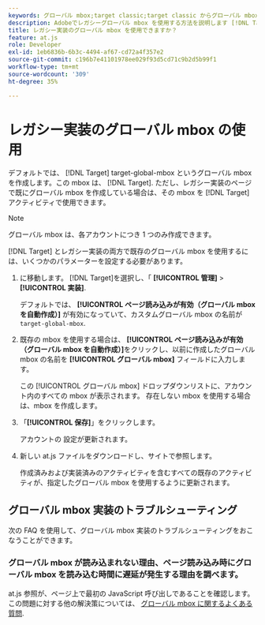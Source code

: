 ```yaml
---
keywords: グローバル mbox;target classic;target classic からグローバル mbox を使用する
description: Adobeでレガシーグローバル mbox を使用する方法を説明します [!DNL Target] アクティビティを作成します（レガシー実装用にページ上で既にグローバル mbox を作成している場合）。
title: レガシー実装のグローバル mbox を使用できますか？
feature: at.js
role: Developer
exl-id: 1eb6836b-6b3c-4494-af67-cd72a4f357e2
source-git-commit: c196b7e41101978ee029f93d5cd71c9b2d5b99f1
workflow-type: tm+mt
source-wordcount: '309'
ht-degree: 35%

---
```


# レガシー実装のグローバル mbox の使用

デフォルトでは、 [!DNL Target] target-global-mbox というグローバル mbox を作成します。この mbox は、 [!DNL Target]. ただし、レガシー実装のページで既にグローバル mbox を作成している場合は、その mbox を [!DNL Target] アクティビティで使用できます。

>[!NOTE]
>
>グローバル mbox は、各アカウントにつき 1 つのみ作成できます。

[!DNL Target] とレガシー実装の両方で既存のグローバル mbox を使用するには、いくつかのパラメーターを設定する必要があります。

1. に移動します。 [!DNL Target]を選択し、「 **[!UICONTROL 管理]** > **[!UICONTROL 実装]**.

   デフォルトでは、 **[!UICONTROL ページ読み込みが有効（グローバル mbox を自動作成）]** が有効になっていて、カスタムグローバル mbox の名前が `target-global-mbox`.

1. 既存の mbox を使用する場合は、 **[!UICONTROL ページ読み込みが有効（グローバル mbox を自動作成）]**&#x200B;をクリックし、以前に作成したグローバル mbox の名前を **[!UICONTROL グローバル mbox]** フィールドに入力します。

   この [!UICONTROL グローバル mbox] ドロップダウンリストに、アカウント内のすべての mbox が表示されます。 存在しない mbox を使用する場合は、mbox を作成します。

1. 「**[!UICONTROL 保存]**」をクリックします。

   アカウントの 設定が更新されます。

1. 新しい at.js ファイルをダウンロードし、サイトで参照します。

   作成済みおよび実装済みのアクティビティを含むすべての既存のアクティビティが、指定したグローバル mbox を使用するように更新されます。

## グローバル mbox 実装のトラブルシューティング

次の FAQ を使用して、グローバル mbox 実装のトラブルシューティングをおこなうことができます。

### グローバル mbox が読み込まれない理由、ページ読み込み時にグローバル mbox を読み込む時間に遅延が発生する理由を調べます。

at.js 参照が、ページ上で最初の JavaScript 呼び出しであることを確認します。 この問題に対する他の解決策については、 [グローバル mbox に関するよくある質問](https://developer.adobe.com/target/implement/client-side/atjs/global-mbox/global-mbox-faq/).
